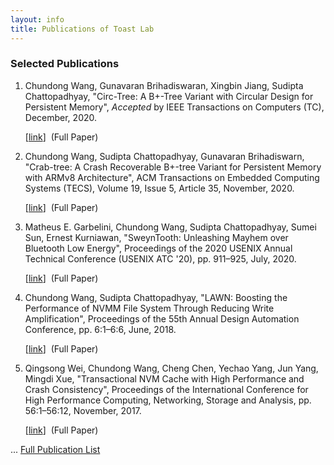 ```yaml
---
layout: info
title: Publications of Toast Lab
---
```

<h3>Selected Publications</h3>
<ol>


<li>
<span class="author">Chundong Wang, Gunavaran Brihadiswaran, Xingbin Jiang, Sudipta Chattopadhyay</span>,
<span class="title">"Circ-Tree: A B+-Tree Variant with Circular Design for Persistent Memory"</span>,
<span class="publisher"><i>Accepted </i>by IEEE Transactions on Computers (TC)</span>, December, <span class="year">2020</span>.

[<a  href="https://ieeexplore.ieee.org/document/9312478" target="_blank">link</a>]&nbsp;
(<span class="hlnote0">Full Paper</span>)&nbsp;
</li>


<li>
<span class="author">Chundong Wang, Sudipta Chattopadhyay, Gunavaran Brihadiswarn</span>,
<span class="title">"Crab-tree: A Crash Recoverable B+-tree Variant for Persistent Memory with ARMv8 Architecture"</span>,
<span class="publisher">ACM Transactions on Embedded Computing Systems (TECS)</span>, <span>Volume 19, Issue 5, Article 35, November, 2020.</span>

[<a  href="https://dl.acm.org/doi/abs/10.1145/3396236" target="_blank">link</a>]&nbsp;
(<span class="hlnote0">Full Paper</span>)&nbsp;
</li>

<li>
<span class="author">Matheus E. Garbelini, Chundong Wang, Sudipta Chattopadhyay, Sumei Sun, Ernest Kurniawan</span>,
<span class="title">"SweynTooth: Unleashing Mayhem over Bluetooth Low Energy"</span>,
<span class="publisher">Proceedings of the 2020 USENIX Annual Technical Conference (USENIX ATC '20)</span>, pp. 911&ndash;925, July, <span class="year">2020</span>.

[<a  href="https://www.usenix.org/conference/atc20/presentation/garbelini" target="_blank">link</a>]&nbsp;
(<span class="hlnote0">Full Paper</span>)&nbsp;
</li>

<li>
<span class="author">Chundong Wang, Sudipta Chattopadhyay</span>,
<span class="title">"LAWN: Boosting the Performance of NVMM File System Through Reducing Write Amplification"</span>,
<span class="publisher">Proceedings of the 55th Annual Design Automation Conference</span>, pp. 6:1&ndash;6:6, June, <span class="year">2018</span>.

[<a  href="http://doi.acm.org/10.1145/3195970.3196066" target="_blank">link</a>]&nbsp;
(<span class="hlnote0">Full Paper</span>)&nbsp;
</li>

<li>
<span class="author">Qingsong Wei, Chundong Wang, Cheng Chen, Yechao Yang, Jun Yang, Mingdi Xue</span>,
<span class="title">"Transactional NVM Cache with High Performance and Crash Consistency"</span>,
<span class="publisher">Proceedings of the International Conference for High Performance Computing, Networking, Storage and Analysis</span>, pp. 56:1&ndash;56:12, November, <span class="year">2017</span>.

[<a  href="http://doi.acm.org/10.1145/3126908.3126940" target="_blank">link</a>]&nbsp;
(<span class="hlnote0">Full Paper</span>)&nbsp;
</li>

<!--
<li>
<span class="author">Jun Yang, Qingsong Wei, Cheng Chen, Chundong Wang, Khai Leong Yong, Bingsheng He</span>,
<span class="title">"NV-Tree: Reducing Consistency Cost for NVM-based Single Level Systems"</span>,
<span class="publisher">13th USENIX Conference on File and Storage Technologies (FAST 15)</span>, pp. 167&ndash;181, February, <span class="year">2015</span>.

[<a  href="https://www.usenix.org/conference/fast15/technical-sessions/presentation/yang" target="_blank">link</a>]&nbsp;
(<span class="hlnote0">Full Paper</span>)&nbsp;
</li>
-->

</ol>
<p>... <a href="./papers.html" target="_blank">Full Publication List</a> </p>
